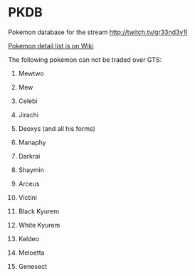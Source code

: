 # PKDB

Pokemon database for the stream http://twitch.tv/gr33nd3v1l

[Pokemon detail list is on Wiki](https://github.com/gr33nd3v1l/PKDB/wiki)

The following pokémon can not be traded over GTS:

1. Mewtwo

2. Mew

3. Celebi

4. Jirachi

5. Deoxys (and all his forms)

6. Manaphy

7. Darkrai

8. Shaymin

9. Arceus

10. Victini

11. Black Kyurem

12. White Kyurem

13. Keldeo

14. Meloetta

15. Genesect
